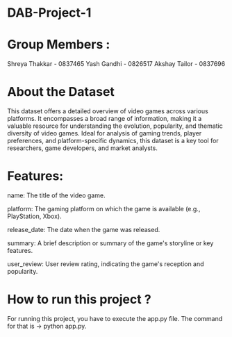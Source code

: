 # DAB-Project-1

# Group Members :
Shreya Thakkar - 0837465
Yash Gandhi - 0826517
Akshay Tailor - 0837696

# About the Dataset 
This dataset offers a detailed overview of video games across various platforms. It encompasses a broad range of information, making it a valuable resource for understanding the evolution, popularity, and thematic diversity of video games. Ideal for analysis of gaming trends, player preferences, and platform-specific dynamics, this dataset is a key tool for researchers, game developers, and market analysts.

# Features:
 name: The title of the video game.


 platform:  The gaming platform on which the game is available (e.g., PlayStation, Xbox).


 release_date: The date when the game was released.

 
 summary: A brief description or summary of the game's storyline or key features.

 
 user_review: User review rating, indicating the game's reception and popularity.

# How to run this project ?
For running this project, you have to execute the app.py file. The command for that is -> python app.py.




